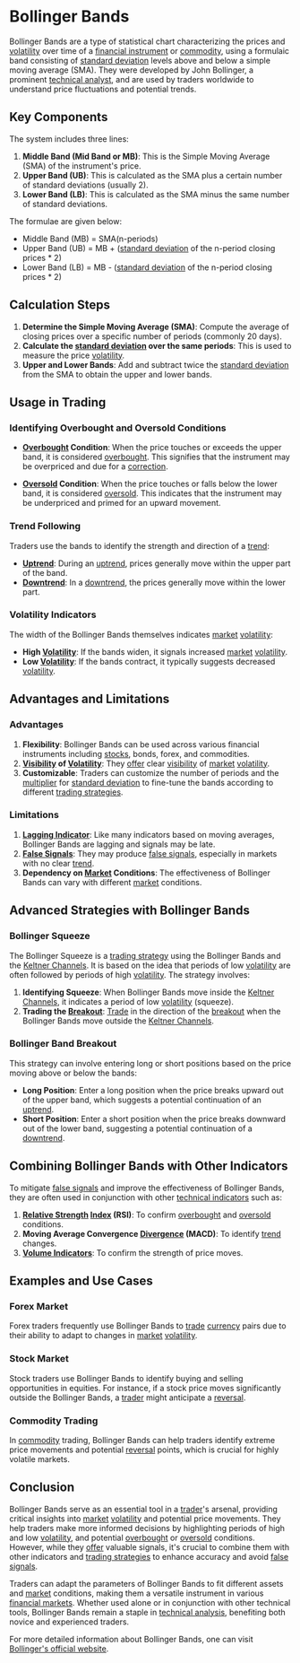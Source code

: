 # Bollinger Bands

Bollinger Bands are a type of statistical chart characterizing the prices and [volatility](../v/volatility.md) over time of a [financial instrument](../f/financial_instrument.md) or [commodity](../c/commodity.md), using a formulaic band consisting of [standard deviation](../s/standard_deviation.md) levels above and below a simple moving average (SMA). They were developed by John Bollinger, a prominent [technical analyst](../t/technical_analyst.md), and are used by traders worldwide to understand price fluctuations and potential trends.

## Key Components

The system includes three lines:
1. **Middle Band (Mid Band or MB)**: This is the Simple Moving Average (SMA) of the instrument's price.
2. **Upper Band (UB)**: This is calculated as the SMA plus a certain number of standard deviations (usually 2).
3. **Lower Band (LB)**: This is calculated as the SMA minus the same number of standard deviations.

The formulae are given below:
- Middle Band (MB) = SMA(n-periods)
- Upper Band (UB) = MB + ([standard deviation](../s/standard_deviation.md) of the n-period closing prices * 2)
- Lower Band (LB) = MB - ([standard deviation](../s/standard_deviation.md) of the n-period closing prices * 2)

## Calculation Steps

1. **Determine the Simple Moving Average (SMA)**: Compute the average of closing prices over a specific number of periods (commonly 20 days).
2. **Calculate the [standard deviation](../s/standard_deviation.md) over the same periods**: This is used to measure the price [volatility](../v/volatility.md).
3. **Upper and Lower Bands**: Add and subtract twice the [standard deviation](../s/standard_deviation.md) from the SMA to obtain the upper and lower bands.

## Usage in Trading

### Identifying Overbought and Oversold Conditions

- **[Overbought](../o/overbought.md) Condition**: When the price touches or exceeds the upper band, it is considered [overbought](../o/overbought.md). This signifies that the instrument may be overpriced and due for a [correction](../c/correction.md).
  
- **[Oversold](../o/oversold.md) Condition**: When the price touches or falls below the lower band, it is considered [oversold](../o/oversold.md). This indicates that the instrument may be underpriced and primed for an upward movement.

### Trend Following

Traders use the bands to identify the strength and direction of a [trend](../t/trend.md):
- **[Uptrend](../u/uptrend.md)**: During an [uptrend](../u/uptrend.md), prices generally move within the upper part of the band.
- **[Downtrend](../d/downtrend.md)**: In a [downtrend](../d/downtrend.md), the prices generally move within the lower part.

### Volatility Indicators

The width of the Bollinger Bands themselves indicates [market](../m/market.md) [volatility](../v/volatility.md):
- **High [Volatility](../v/volatility.md)**: If the bands widen, it signals increased [market](../m/market.md) [volatility](../v/volatility.md).
- **Low [Volatility](../v/volatility.md)**: If the bands contract, it typically suggests decreased [volatility](../v/volatility.md).

## Advantages and Limitations

### Advantages
1. **Flexibility**: Bollinger Bands can be used across various financial instruments including [stocks](../s/stock.md), bonds, forex, and commodities.
2. **[Visibility](../v/visibility.md) of [Volatility](../v/volatility.md)**: They [offer](../o/offer.md) clear [visibility](../v/visibility.md) of [market](../m/market.md) [volatility](../v/volatility.md).
3. **Customizable**: Traders can customize the number of periods and the [multiplier](../m/multiplier.md) for [standard deviation](../s/standard_deviation.md) to fine-tune the bands according to different [trading strategies](../t/trading_strategies.md).

### Limitations
1. **[Lagging Indicator](../l/lagging_indicator.md)**: Like many indicators based on moving averages, Bollinger Bands are lagging and signals may be late.
2. **[False Signals](../f/false_signals_in_trading.md)**: They may produce [false signals](../f/false_signals_in_trading.md), especially in markets with no clear [trend](../t/trend.md).
3. **Dependency on [Market](../m/market.md) Conditions**: The effectiveness of Bollinger Bands can vary with different [market](../m/market.md) conditions.

## Advanced Strategies with Bollinger Bands

### Bollinger Squeeze

The Bollinger Squeeze is a [trading strategy](../t/trading_strategy.md) using the Bollinger Bands and the [Keltner Channels](../k/keltner_channels.md). It is based on the idea that periods of low [volatility](../v/volatility.md) are often followed by periods of high [volatility](../v/volatility.md). The strategy involves:
1. **Identifying Squeeze**: When Bollinger Bands move inside the [Keltner Channels](../k/keltner_channels.md), it indicates a period of low [volatility](../v/volatility.md) (squeeze).
2. **Trading the [Breakout](../b/breakout.md)**: [Trade](../t/trade.md) in the direction of the [breakout](../b/breakout.md) when the Bollinger Bands move outside the [Keltner Channels](../k/keltner_channels.md).

### Bollinger Band Breakout

This strategy can involve entering long or short positions based on the price moving above or below the bands:
- **Long Position**: Enter a long position when the price breaks upward out of the upper band, which suggests a potential continuation of an [uptrend](../u/uptrend.md).
- **Short Position**: Enter a short position when the price breaks downward out of the lower band, suggesting a potential continuation of a [downtrend](../d/downtrend.md).

## Combining Bollinger Bands with Other Indicators

To mitigate [false signals](../f/false_signals_in_trading.md) and improve the effectiveness of Bollinger Bands, they are often used in conjunction with other [technical indicators](../t/technical_indicators.md) such as:
1. **[Relative Strength](../r/relative_strength.md) [Index](../i/index.md) (RSI)**: To confirm [overbought](../o/overbought.md) and [oversold](../o/oversold.md) conditions.
2. **Moving Average Convergence [Divergence](../d/divergence.md) (MACD)**: To identify [trend](../t/trend.md) changes.
3. **[Volume Indicators](../v/volume_indicators.md)**: To confirm the strength of price moves.

## Examples and Use Cases

### Forex Market
Forex traders frequently use Bollinger Bands to [trade](../t/trade.md) [currency](../c/currency.md) pairs due to their ability to adapt to changes in [market](../m/market.md) [volatility](../v/volatility.md).

### Stock Market
Stock traders use Bollinger Bands to identify buying and selling opportunities in equities. For instance, if a stock price moves significantly outside the Bollinger Bands, a [trader](../t/trader.md) might anticipate a [reversal](../r/reversal.md).

### Commodity Trading
In [commodity](../c/commodity.md) trading, Bollinger Bands can help traders identify extreme price movements and potential [reversal](../r/reversal.md) points, which is crucial for highly volatile markets.

## Conclusion

Bollinger Bands serve as an essential tool in a [trader](../t/trader.md)'s arsenal, providing critical insights into [market](../m/market.md) [volatility](../v/volatility.md) and potential price movements. They help traders make more informed decisions by highlighting periods of high and low [volatility](../v/volatility.md), and potential [overbought](../o/overbought.md) or [oversold](../o/oversold.md) conditions. However, while they [offer](../o/offer.md) valuable signals, it's crucial to combine them with other indicators and [trading strategies](../t/trading_strategies.md) to enhance accuracy and avoid [false signals](../f/false_signals_in_trading.md).

Traders can adapt the parameters of Bollinger Bands to fit different assets and [market](../m/market.md) conditions, making them a versatile instrument in various [financial markets](../f/financial_market.md). Whether used alone or in conjunction with other technical tools, Bollinger Bands remain a staple in [technical analysis](../t/technical_analysis.md), benefiting both novice and experienced traders.

For more detailed information about Bollinger Bands, one can visit [Bollinger's official website](https://www.bollingerbands.com).
